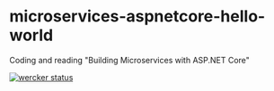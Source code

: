 # microservices-aspnetcore-hello-world
Coding and reading "Building Microservices with ASP.NET Core"

[![wercker status](https://app.wercker.com/status/570063df4dd2b11dca7f911bc5c83baa/m/master "wercker status")](https://app.wercker.com/project/byKey/570063df4dd2b11dca7f911bc5c83baa)
